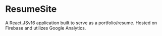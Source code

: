# ResumeSite
A React.JSv16 application built to serve as a portfolio/resume.  Hosted on Firebase and utilizes Google Analytics.
